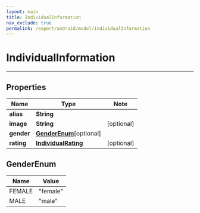 ```yaml
---
layout: main
title: IndividualInformation
nav_exclude: true
permalink: /expert/android/model/IndividualInformation
---
```


# IndividualInformation

---

## Properties

Name | Type | Note
---- | ---- | ----
**alias** | **String** | 
**image** | **String** | [optional] 
**gender** | [**GenderEnum**](#GenderEnum)[optional] 
**rating** | [**IndividualRating**](IndividualRating.md) | [optional] 

## GenderEnum
Name | Value
---- | -----
FEMALE | &quot;female&quot;
MALE | &quot;male&quot;

